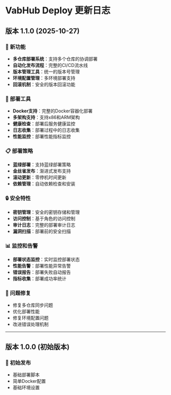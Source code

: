 # VabHub Deploy 更新日志

## 版本 1.1.0 (2025-10-27)

### 🚀 新功能
- **多仓库部署系统**：支持多个仓库的协调部署
- **自动化发布流程**：完整的CI/CD流水线
- **版本管理工具**：统一的版本号管理
- **环境配置管理**：多环境部署支持
- **回滚机制**：安全的版本回滚功能

### 🔧 部署工具
- **Docker支持**：完整的Docker容器化部署
- **多架构支持**：支持x86和ARM架构
- **健康检查**：部署后服务健康监控
- **日志收集**：部署过程中的日志收集
- **性能监控**：部署性能指标监控

### 📋 部署策略
- **蓝绿部署**：支持蓝绿部署策略
- **金丝雀发布**：渐进式发布支持
- **滚动更新**：零停机时间更新
- **依赖管理**：自动依赖检查和安装

### 🔒 安全特性
- **密钥管理**：安全的密钥存储和管理
- **访问控制**：基于角色的访问控制
- **审计日志**：完整的部署审计日志
- **漏洞扫描**：部署前的安全扫描

### 📊 监控和告警
- **部署状态监控**：实时监控部署状态
- **性能告警**：部署性能异常告警
- **错误报告**：部署失败自动报告
- **指标收集**：部署成功率统计

### 🐛 问题修复
- 修复多仓库同步问题
- 优化部署性能
- 修复环境配置问题
- 改进错误处理机制

---

## 版本 1.0.0 (初始版本)

### 🎉 初始发布
- 基础部署脚本
- 简单Docker配置
- 基础环境设置